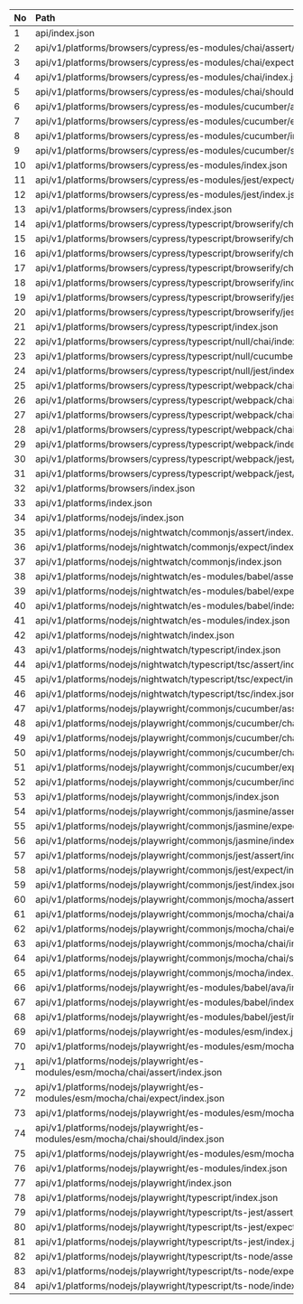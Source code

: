 | No | Path                                                                           |
| :- | :----------------------------------------------------------------------------- |
| 1  | api/index.json                                                                 |
| 2  | api/v1/platforms/browsers/cypress/es-modules/chai/assert/index.json            |
| 3  | api/v1/platforms/browsers/cypress/es-modules/chai/expect/index.json            |
| 4  | api/v1/platforms/browsers/cypress/es-modules/chai/index.json                   |
| 5  | api/v1/platforms/browsers/cypress/es-modules/chai/should/index.json            |
| 6  | api/v1/platforms/browsers/cypress/es-modules/cucumber/assert/index.json        |
| 7  | api/v1/platforms/browsers/cypress/es-modules/cucumber/expect/index.json        |
| 8  | api/v1/platforms/browsers/cypress/es-modules/cucumber/index.json               |
| 9  | api/v1/platforms/browsers/cypress/es-modules/cucumber/should/index.json        |
| 10 | api/v1/platforms/browsers/cypress/es-modules/index.json                        |
| 11 | api/v1/platforms/browsers/cypress/es-modules/jest/expect/index.json            |
| 12 | api/v1/platforms/browsers/cypress/es-modules/jest/index.json                   |
| 13 | api/v1/platforms/browsers/cypress/index.json                                   |
| 14 | api/v1/platforms/browsers/cypress/typescript/browserify/chai/assert/index.json |
| 15 | api/v1/platforms/browsers/cypress/typescript/browserify/chai/expect/index.json |
| 16 | api/v1/platforms/browsers/cypress/typescript/browserify/chai/index.json        |
| 17 | api/v1/platforms/browsers/cypress/typescript/browserify/chai/should/index.json |
| 18 | api/v1/platforms/browsers/cypress/typescript/browserify/index.json             |
| 19 | api/v1/platforms/browsers/cypress/typescript/browserify/jest/expect/index.json |
| 20 | api/v1/platforms/browsers/cypress/typescript/browserify/jest/index.json        |
| 21 | api/v1/platforms/browsers/cypress/typescript/index.json                        |
| 22 | api/v1/platforms/browsers/cypress/typescript/null/chai/index.json              |
| 23 | api/v1/platforms/browsers/cypress/typescript/null/cucumber/index.json          |
| 24 | api/v1/platforms/browsers/cypress/typescript/null/jest/index.json              |
| 25 | api/v1/platforms/browsers/cypress/typescript/webpack/chai/assert/index.json    |
| 26 | api/v1/platforms/browsers/cypress/typescript/webpack/chai/expect/index.json    |
| 27 | api/v1/platforms/browsers/cypress/typescript/webpack/chai/index.json           |
| 28 | api/v1/platforms/browsers/cypress/typescript/webpack/chai/should/index.json    |
| 29 | api/v1/platforms/browsers/cypress/typescript/webpack/index.json                |
| 30 | api/v1/platforms/browsers/cypress/typescript/webpack/jest/expect/index.json    |
| 31 | api/v1/platforms/browsers/cypress/typescript/webpack/jest/index.json           |
| 32 | api/v1/platforms/browsers/index.json                                           |
| 33 | api/v1/platforms/index.json                                                    |
| 34 | api/v1/platforms/nodejs/index.json                                             |
| 35 | api/v1/platforms/nodejs/nightwatch/commonjs/assert/index.json                  |
| 36 | api/v1/platforms/nodejs/nightwatch/commonjs/expect/index.json                  |
| 37 | api/v1/platforms/nodejs/nightwatch/commonjs/index.json                         |
| 38 | api/v1/platforms/nodejs/nightwatch/es-modules/babel/assert/index.json          |
| 39 | api/v1/platforms/nodejs/nightwatch/es-modules/babel/expect/index.json          |
| 40 | api/v1/platforms/nodejs/nightwatch/es-modules/babel/index.json                 |
| 41 | api/v1/platforms/nodejs/nightwatch/es-modules/index.json                       |
| 42 | api/v1/platforms/nodejs/nightwatch/index.json                                  |
| 43 | api/v1/platforms/nodejs/nightwatch/typescript/index.json                       |
| 44 | api/v1/platforms/nodejs/nightwatch/typescript/tsc/assert/index.json            |
| 45 | api/v1/platforms/nodejs/nightwatch/typescript/tsc/expect/index.json            |
| 46 | api/v1/platforms/nodejs/nightwatch/typescript/tsc/index.json                   |
| 47 | api/v1/platforms/nodejs/playwright/commonjs/cucumber/assert/index.json         |
| 48 | api/v1/platforms/nodejs/playwright/commonjs/cucumber/chai/assert/index.json    |
| 49 | api/v1/platforms/nodejs/playwright/commonjs/cucumber/chai/expect/index.json    |
| 50 | api/v1/platforms/nodejs/playwright/commonjs/cucumber/chai/index.json           |
| 51 | api/v1/platforms/nodejs/playwright/commonjs/cucumber/expect/index.json         |
| 52 | api/v1/platforms/nodejs/playwright/commonjs/cucumber/index.json                |
| 53 | api/v1/platforms/nodejs/playwright/commonjs/index.json                         |
| 54 | api/v1/platforms/nodejs/playwright/commonjs/jasmine/assert/index.json          |
| 55 | api/v1/platforms/nodejs/playwright/commonjs/jasmine/expect/index.json          |
| 56 | api/v1/platforms/nodejs/playwright/commonjs/jasmine/index.json                 |
| 57 | api/v1/platforms/nodejs/playwright/commonjs/jest/assert/index.json             |
| 58 | api/v1/platforms/nodejs/playwright/commonjs/jest/expect/index.json             |
| 59 | api/v1/platforms/nodejs/playwright/commonjs/jest/index.json                    |
| 60 | api/v1/platforms/nodejs/playwright/commonjs/mocha/assert/index.json            |
| 61 | api/v1/platforms/nodejs/playwright/commonjs/mocha/chai/assert/index.json       |
| 62 | api/v1/platforms/nodejs/playwright/commonjs/mocha/chai/expect/index.json       |
| 63 | api/v1/platforms/nodejs/playwright/commonjs/mocha/chai/index.json              |
| 64 | api/v1/platforms/nodejs/playwright/commonjs/mocha/chai/should/index.json       |
| 65 | api/v1/platforms/nodejs/playwright/commonjs/mocha/index.json                   |
| 66 | api/v1/platforms/nodejs/playwright/es-modules/babel/ava/index.json             |
| 67 | api/v1/platforms/nodejs/playwright/es-modules/babel/index.json                 |
| 68 | api/v1/platforms/nodejs/playwright/es-modules/babel/jest/index.json            |
| 69 | api/v1/platforms/nodejs/playwright/es-modules/esm/index.json                   |
| 70 | api/v1/platforms/nodejs/playwright/es-modules/esm/mocha/assert/index.json      |
| 71 | api/v1/platforms/nodejs/playwright/es-modules/esm/mocha/chai/assert/index.json |
| 72 | api/v1/platforms/nodejs/playwright/es-modules/esm/mocha/chai/expect/index.json |
| 73 | api/v1/platforms/nodejs/playwright/es-modules/esm/mocha/chai/index.json        |
| 74 | api/v1/platforms/nodejs/playwright/es-modules/esm/mocha/chai/should/index.json |
| 75 | api/v1/platforms/nodejs/playwright/es-modules/esm/mocha/index.json             |
| 76 | api/v1/platforms/nodejs/playwright/es-modules/index.json                       |
| 77 | api/v1/platforms/nodejs/playwright/index.json                                  |
| 78 | api/v1/platforms/nodejs/playwright/typescript/index.json                       |
| 79 | api/v1/platforms/nodejs/playwright/typescript/ts-jest/assert/index.json        |
| 80 | api/v1/platforms/nodejs/playwright/typescript/ts-jest/expect/index.json        |
| 81 | api/v1/platforms/nodejs/playwright/typescript/ts-jest/index.json               |
| 82 | api/v1/platforms/nodejs/playwright/typescript/ts-node/assert/index.json        |
| 83 | api/v1/platforms/nodejs/playwright/typescript/ts-node/expect/index.json        |
| 84 | api/v1/platforms/nodejs/playwright/typescript/ts-node/index.json               |